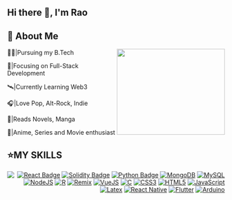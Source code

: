 ## Hi there 👋, I'm Rao

## 📝 About Me
<img src="https://preview.redd.it/transparent-gifs-i-made-from-the-pok%C3%A9mon-anime-for-an-v0-eti95tjbyb7a1.gif?width=640&crop=smart&auto=webp&s=79fa1786cfafb7d807f326cb96037e4559c6b27b" height="200px" width="250px" loop align="right" />


👨‍🎓|Pursuing my B.Tech

🔬|Focusing on Full-Stack Development

🛰️|Currently Learning Web3

🎧|Love Pop, Alt-Rock, Indie

📖|Reads Novels, Manga

🎥|Anime, Series and Movie enthusiast



## ⭐MY SKILLS


  
  <img src="https://media.tenor.com/cJtDhl2-MP0AAAAi/goku-dragon-ball.gif" align="left"></img>



<div align="right">
  
  [![React Badge](https://img.shields.io/badge/React-61DAFB?logo=react&logoColor=000&style=for-the-badge)](https://react.dev/)
  [![Solidity Badge](https://img.shields.io/badge/Solidity-363636?logo=solidity&logoColor=fff&style=for-the-badge)](https://soliditylang.org/)
  [![Python Badge](https://img.shields.io/badge/Python-3776AB?logo=python&logoColor=fff&style=for-the-badge)](https://www.python.org/)
  [![MongoDB](https://img.shields.io/badge/MongoDB-4EA94B?style=for-the-badge&logo=mongodb&logoColor=white)](https://www.mongodb.com/)
  [![MySQL](https://img.shields.io/badge/MySQL-005C84?style=for-the-badge&logo=mysql&logoColor=white)]()
  [![NodeJS](https://img.shields.io/badge/Node%20js-339933?style=for-the-badge&logo=nodedotjs&logoColor=white)]()
  [![R](https://img.shields.io/badge/R-276DC3?style=for-the-badge&logo=r&logoColor=white)]()
  [![Remix](https://img.shields.io/badge/remix-000000?style=for-the-badge&logo=remix&logoColor=white)]()
  [![VueJS](https://img.shields.io/badge/Vue%20js-35495E?style=for-the-badge&logo=vuedotjs&logoColor=4FC08D)]()
  [![C](https://img.shields.io/badge/C-00599C?style=for-the-badge&logo=c&logoColor=white)]()
  [![CSS3](https://img.shields.io/badge/CSS3-1572B6?style=for-the-badge&logo=css3&logoColor=white)]()
  [![HTML5](https://img.shields.io/badge/HTML5-E34F26?style=for-the-badge&logo=html5&logoColor=white)]()
  [![JavaScript](https://img.shields.io/badge/JavaScript-323330?style=for-the-badge&logo=javascript&logoColor=F7DF1E)]()
  [![Latex](https://img.shields.io/badge/LaTeX-47A141?style=for-the-badge&logo=LaTeX&logoColor=white)]()
  [![React Native](https://img.shields.io/badge/React_Native-20232A?style=for-the-badge&logo=react&logoColor=61DAFB)]()
  [![Flutter](https://img.shields.io/badge/Flutter-02569B?style=for-the-badge&logo=flutter&logoColor=white)]()
  [![Arduino](https://img.shields.io/badge/Arduino-00979D?style=for-the-badge&logo=Arduino&logoColor=white)]()
  
</div>


<!--
**BingVader/BingVader** is a ✨ _special_ ✨ repository because its `README.md` (this file) appears on your GitHub profile.

Here are some ideas to get you started:

- 🔭 I’m currently working on ...
- 🌱 I’m currently learning ...
- 👯 I’m looking to collaborate on ...
- 🤔 I’m looking for help with ...
- 💬 Ask me about ...
- 📫 How to reach me: ...
- 😄 Pronouns: ...
- ⚡ Fun fact: ...
-->
